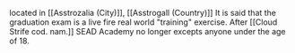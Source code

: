 located in [[Asstrozalia (City)]], [[Asstrogall (Country)]]
It is said that the graduation exam is a live fire real world "training" exercise.
After [[Cloud Strife cod. nam.]] SEAD Academy no longer excepts anyone under the age of 18.


